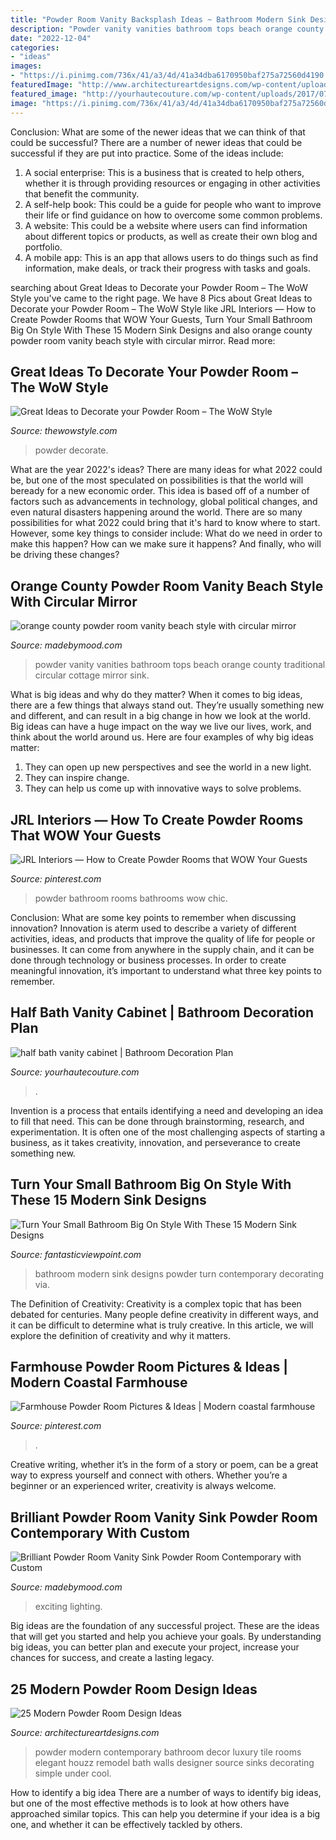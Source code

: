 ```yaml
---
title: "Powder Room Vanity Backsplash Ideas ~ Bathroom Modern Sink Designs Powder Turn Contemporary Decorating Via"
description: "Powder vanity vanities bathroom tops beach orange county traditional circular cottage mirror sink"
date: "2022-12-04"
categories:
- "ideas"
images:
- "https://i.pinimg.com/736x/41/a3/4d/41a34dba6170950baf275a72560d4190.jpg"
featuredImage: "http://www.architectureartdesigns.com/wp-content/uploads/2013/09/39.jpg"
featured_image: "http://yourhautecouture.com/wp-content/uploads/2017/07/half-bath-sinks.jpg"
image: "https://i.pinimg.com/736x/41/a3/4d/41a34dba6170950baf275a72560d4190.jpg"
---
```



Conclusion: What are some of the newer ideas that we can think of that could be successful?
There are a number of newer ideas that could be successful if they are put into practice. Some of the ideas include: 
1. A social enterprise: This is a business that is created to help others, whether it is through providing resources or engaging in other activities that benefit the community. 
2. A self-help book: This could be a guide for people who want to improve their life or find guidance on how to overcome some common problems. 
3. A website: This could be a website where users can find information about different topics or products, as well as create their own blog and portfolio. 
4. A mobile app: This is an app that allows users to do things such as find information, make deals, or track their progress with tasks and goals.

	

		
searching about Great Ideas to Decorate your Powder Room – The WoW Style you've came to the right page. We have 8 Pics about Great Ideas to Decorate your Powder Room – The WoW Style like JRL Interiors — How to Create Powder Rooms that WOW Your Guests, Turn Your Small Bathroom Big On Style With These 15 Modern Sink Designs and also orange county powder room vanity beach style with circular mirror. Read more:
		
    
## Great Ideas To Decorate Your Powder Room – The WoW Style

<img loading=lazy src="http://thewowstyle.com/wp-content/uploads/2014/12/powder-room-18.jpg" onerror="this.onerror=null;this.src='https://tse3.mm.bing.net/th?id=OIP.d3GSPzaCa8Ulj2Beoqxh6wHaLI&amp;pid=15.1';" alt="Great Ideas to Decorate your Powder Room – The WoW Style">

_Source: thewowstyle.com_

>powder decorate. 

	

What are the year 2022's ideas?
There are many ideas for what 2022 could be, but one of the most speculated on possibilities is that the world will beready for a new economic order. This idea is based off of a number of factors such as advancements in technology, global political changes, and even natural disasters happening around the world. There are so many possibilities for what 2022 could bring that it's hard to know where to start. However, some key things to consider include: What do we need in order to make this happen? How can we make sure it happens? And finally, who will be driving these changes?

    
## Orange County Powder Room Vanity Beach Style With Circular Mirror

<img loading=lazy src="https://madebymood.com/wp-content/uploads/2017/09/orange-county-powder-room-vanity-with-top-bathroom-vanities-tops-beach-style-and-transitional.jpg" onerror="this.onerror=null;this.src='https://tse3.mm.bing.net/th?id=OIP.37E0Y-ut5oeLEkg2v5PmCQHaLH&amp;pid=15.1';" alt="orange county powder room vanity beach style with circular mirror">

_Source: madebymood.com_

>powder vanity vanities bathroom tops beach orange county traditional circular cottage mirror sink. 

	

What is big ideas and why do they matter?
When it comes to big ideas, there are a few things that always stand out. They’re usually something new and different, and can result in a big change in how we look at the world. Big ideas can have a huge impact on the way we live our lives, work, and think about the world around us. Here are four examples of why big ideas matter: 
1. They can open up new perspectives and see the world in a new light.
2. They can inspire change.
3. They can help us come up with innovative ways to solve problems.

    
## JRL Interiors — How To Create Powder Rooms That WOW Your Guests

<img loading=lazy src="https://i.pinimg.com/736x/f9/7e/22/f97e226d41dbbc10581f3513bacf7a66.jpg" onerror="this.onerror=null;this.src='https://tse2.mm.bing.net/th?id=OIP.wfTV5MWa5EGuYHPPTiB9NAHaK8&amp;pid=15.1';" alt="JRL Interiors — How to Create Powder Rooms that WOW Your Guests">

_Source: pinterest.com_

>powder bathroom rooms bathrooms wow chic. 

	

Conclusion: What are some key points to remember when discussing innovation?
Innovation is aterm used to describe a variety of different activities, ideas, and products that improve the quality of life for people or businesses. It can come from anywhere in the supply chain, and it can be done through technology or business processes. In order to create meaningful innovation, it’s important to understand what three key points to remember.

    
## Half Bath Vanity Cabinet | Bathroom Decoration Plan

<img loading=lazy src="http://yourhautecouture.com/wp-content/uploads/2017/07/half-bath-sinks.jpg" onerror="this.onerror=null;this.src='https://tse1.mm.bing.net/th?id=OIP.rzMhoax0WXAHLReNd9hKSwHaJ4&amp;pid=15.1';" alt="half bath vanity cabinet | Bathroom Decoration Plan">

_Source: yourhautecouture.com_

>. 

	

Invention is a process that entails identifying a need and developing an idea to fill that need. This can be done through brainstorming, research, and experimentation. It is often one of the most challenging aspects of starting a business, as it takes creativity, innovation, and perseverance to create something new.

    
## Turn Your Small Bathroom Big On Style With These 15 Modern Sink Designs

<img loading=lazy src="http://www.fantasticviewpoint.com/wp-content/uploads/2015/12/Impressive-Beaded-Curtains-fashion-Miami-Contemporary-Powder-Room-Decorating-ideas-with-bathroom-Home-house-residence-transitional--634x853.jpg" onerror="this.onerror=null;this.src='https://tse3.mm.bing.net/th?id=OIP.kqaokoJTCkrhp786gvhKYAHaJ9&amp;pid=15.1';" alt="Turn Your Small Bathroom Big On Style With These 15 Modern Sink Designs">

_Source: fantasticviewpoint.com_

>bathroom modern sink designs powder turn contemporary decorating via. 

	

The Definition of Creativity:
Creativity is a complex topic that has been debated for centuries. Many people define creativity in different ways, and it can be difficult to determine what is truly creative. In this article, we will explore the definition of creativity and why it matters.

    
## Farmhouse Powder Room Pictures &amp; Ideas | Modern Coastal Farmhouse

<img loading=lazy src="https://i.pinimg.com/736x/41/a3/4d/41a34dba6170950baf275a72560d4190.jpg" onerror="this.onerror=null;this.src='https://tse2.mm.bing.net/th?id=OIP.RkPwHifDapyT2KIR5sLByAHaLI&amp;pid=15.1';" alt="Farmhouse Powder Room Pictures &amp; Ideas | Modern coastal farmhouse">

_Source: pinterest.com_

>. 

	

Creative writing, whether it’s in the form of a story or poem, can be a great way to express yourself and connect with others. Whether you’re a beginner or an experienced writer, creativity is always welcome.

    
## Brilliant Powder Room Vanity Sink Powder Room Contemporary With Custom

<img loading=lazy src="https://madebymood.com/wp-content/uploads/2019/11/Splendid-Powder-Room-Vanity-Sink-Powder-Room-Farmhouse-With-Shiplap-Wall-And-Shiplap-Wall-Barnwood-Wall-Concrete-Bathroom-Sink-Farmhouse-Decor-Floral.jpg" onerror="this.onerror=null;this.src='https://tse2.mm.bing.net/th?id=OIP.keRiDDei6vwGKJKCdFWLyAAAAA&amp;pid=15.1';" alt="Brilliant Powder Room Vanity Sink Powder Room Contemporary with Custom">

_Source: madebymood.com_

>exciting lighting. 

	

Big ideas are the foundation of any successful project. These are the ideas that will get you started and help you achieve your goals. By understanding big ideas, you can better plan and execute your project, increase your chances for success, and create a lasting legacy.

    
## 25 Modern Powder Room Design Ideas

<img loading=lazy src="http://www.architectureartdesigns.com/wp-content/uploads/2013/09/39.jpg" onerror="this.onerror=null;this.src='https://tse1.mm.bing.net/th?id=OIP.27ML91a6CV7smpFvGPQE8QHaJr&amp;pid=15.1';" alt="25 Modern Powder Room Design Ideas">

_Source: architectureartdesigns.com_

>powder modern contemporary bathroom decor luxury tile rooms elegant houzz remodel bath walls designer source sinks decorating simple under cool. 

	

How to identify a big idea
There are a number of ways to identify big ideas, but one of the most effective methods is to look at how others have approached similar topics. This can help you determine if your idea is a big one, and whether it can be effectively tackled by others.

